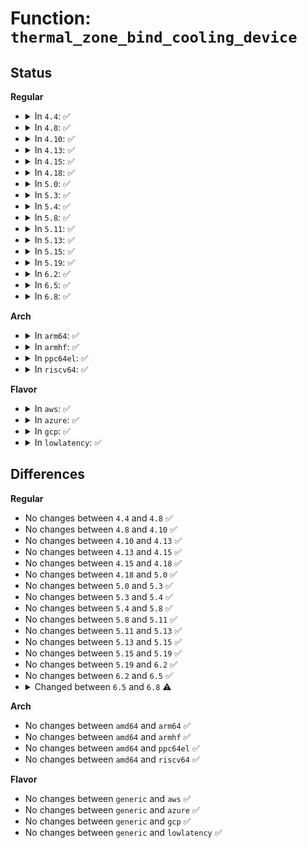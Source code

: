 # Function: <code>thermal_zone_bind_cooling_device</code>

## Status
<b>Regular</b>
<ul>
<li>
<details>
<summary>In <code>4.4</code>: ✅</summary>

```c
int thermal_zone_bind_cooling_device(struct thermal_zone_device *tz, int trip, struct thermal_cooling_device *cdev, long unsigned int upper, long unsigned int lower, unsigned int weight);
```

**Collision:** Unique Global

**Inline:** No

**Transformation:** False

**Instances:**

```
In drivers/thermal/thermal_core.c (ffffffff81686d20)
Location: drivers/thermal/thermal_core.c:1258
Inline: False
Direct callers:
  - drivers/acpi/thermal.c:acpi_thermal_cooling_device_cb
  - drivers/acpi/thermal.c:acpi_thermal_cooling_device_cb
  - drivers/acpi/thermal.c:acpi_thermal_cooling_device_cb
  - drivers/thermal/thermal_core.c:__bind
  - drivers/thermal/thermal_core.c:passive_store
```
**Symbols:**

```
ffffffff81686d20-ffffffff816871af: thermal_zone_bind_cooling_device (STB_GLOBAL)
```
</details>
</li>
<li>
<details>
<summary>In <code>4.8</code>: ✅</summary>

```c
int thermal_zone_bind_cooling_device(struct thermal_zone_device *tz, int trip, struct thermal_cooling_device *cdev, long unsigned int upper, long unsigned int lower, unsigned int weight);
```

**Collision:** Unique Global

**Inline:** No

**Transformation:** False

**Instances:**

```
In drivers/thermal/thermal_core.c (ffffffff816e79c0)
Location: drivers/thermal/thermal_core.c:1264
Inline: False
Direct callers:
  - drivers/acpi/thermal.c:acpi_thermal_cooling_device_cb
  - drivers/acpi/thermal.c:acpi_thermal_cooling_device_cb
  - drivers/acpi/thermal.c:acpi_thermal_cooling_device_cb
  - drivers/thermal/thermal_core.c:passive_store
  - drivers/thermal/thermal_core.c:__bind
```
**Symbols:**

```
ffffffff816e79c0-ffffffff816e7e63: thermal_zone_bind_cooling_device (STB_GLOBAL)
```
</details>
</li>
<li>
<details>
<summary>In <code>4.10</code>: ✅</summary>

```c
int thermal_zone_bind_cooling_device(struct thermal_zone_device *tz, int trip, struct thermal_cooling_device *cdev, long unsigned int upper, long unsigned int lower, unsigned int weight);
```

**Collision:** Unique Global

**Inline:** No

**Transformation:** False

**Instances:**

```
In drivers/thermal/thermal_core.c (ffffffff81716330)
Location: drivers/thermal/thermal_core.c:638
Inline: False
Direct callers:
  - drivers/acpi/thermal.c:acpi_thermal_cooling_device_cb
  - drivers/acpi/thermal.c:acpi_thermal_cooling_device_cb
  - drivers/acpi/thermal.c:acpi_thermal_cooling_device_cb
  - drivers/thermal/thermal_core.c:__bind
  - drivers/thermal/thermal_core.c:thermal_zone_device_rebind_exception
```
**Symbols:**

```
ffffffff81716330-ffffffff817167d3: thermal_zone_bind_cooling_device (STB_GLOBAL)
```
</details>
</li>
<li>
<details>
<summary>In <code>4.13</code>: ✅</summary>

```c
int thermal_zone_bind_cooling_device(struct thermal_zone_device *tz, int trip, struct thermal_cooling_device *cdev, long unsigned int upper, long unsigned int lower, unsigned int weight);
```

**Collision:** Unique Global

**Inline:** No

**Transformation:** False

**Instances:**

```
In drivers/thermal/thermal_core.c (ffffffff8172e100)
Location: drivers/thermal/thermal_core.c:674
Inline: False
Direct callers:
  - drivers/acpi/thermal.c:acpi_thermal_cooling_device_cb
  - drivers/acpi/thermal.c:acpi_thermal_cooling_device_cb
  - drivers/acpi/thermal.c:acpi_thermal_cooling_device_cb
  - drivers/thermal/thermal_core.c:__bind
  - drivers/thermal/thermal_core.c:thermal_zone_device_rebind_exception
```
**Symbols:**

```
ffffffff8172e100-ffffffff8172e54e: thermal_zone_bind_cooling_device (STB_GLOBAL)
```
</details>
</li>
<li>
<details>
<summary>In <code>4.15</code>: ✅</summary>

```c
int thermal_zone_bind_cooling_device(struct thermal_zone_device *tz, int trip, struct thermal_cooling_device *cdev, long unsigned int upper, long unsigned int lower, unsigned int weight);
```

**Collision:** Unique Global

**Inline:** No

**Transformation:** False

**Instances:**

```
In drivers/thermal/thermal_core.c (ffffffff8179f730)
Location: drivers/thermal/thermal_core.c:674
Inline: False
Direct callers:
  - drivers/acpi/thermal.c:acpi_thermal_cooling_device_cb
  - drivers/acpi/thermal.c:acpi_thermal_cooling_device_cb
  - drivers/acpi/thermal.c:acpi_thermal_cooling_device_cb
  - drivers/thermal/thermal_core.c:__bind
  - drivers/thermal/thermal_core.c:thermal_zone_device_rebind_exception
```
**Symbols:**

```
ffffffff8179f730-ffffffff8179fb84: thermal_zone_bind_cooling_device (STB_GLOBAL)
```
</details>
</li>
<li>
<details>
<summary>In <code>4.18</code>: ✅</summary>

```c
int thermal_zone_bind_cooling_device(struct thermal_zone_device *tz, int trip, struct thermal_cooling_device *cdev, long unsigned int upper, long unsigned int lower, unsigned int weight);
```

**Collision:** Unique Global

**Inline:** No

**Transformation:** False

**Instances:**

```
In drivers/thermal/thermal_core.c (ffffffff817e6d10)
Location: drivers/thermal/thermal_core.c:671
Inline: False
Direct callers:
  - drivers/acpi/thermal.c:acpi_thermal_cooling_device_cb
  - drivers/acpi/thermal.c:acpi_thermal_cooling_device_cb
  - drivers/acpi/thermal.c:acpi_thermal_cooling_device_cb
  - drivers/thermal/thermal_core.c:__bind
  - drivers/thermal/thermal_core.c:thermal_zone_device_rebind_exception
```
**Symbols:**

```
ffffffff817e6d10-ffffffff817e7145: thermal_zone_bind_cooling_device (STB_GLOBAL)
```
</details>
</li>
<li>
<details>
<summary>In <code>5.0</code>: ✅</summary>

```c
int thermal_zone_bind_cooling_device(struct thermal_zone_device *tz, int trip, struct thermal_cooling_device *cdev, long unsigned int upper, long unsigned int lower, unsigned int weight);
```

**Collision:** Unique Global

**Inline:** No

**Transformation:** False

**Instances:**

```
In drivers/thermal/thermal_core.c (ffffffff81811e30)
Location: drivers/thermal/thermal_core.c:675
Inline: False
Direct callers:
  - drivers/acpi/thermal.c:acpi_thermal_cooling_device_cb
  - drivers/acpi/thermal.c:acpi_thermal_cooling_device_cb
  - drivers/acpi/thermal.c:acpi_thermal_cooling_device_cb
  - drivers/thermal/thermal_core.c:__bind
  - drivers/thermal/thermal_core.c:thermal_zone_device_rebind_exception
```
**Symbols:**

```
ffffffff81811e30-ffffffff81812266: thermal_zone_bind_cooling_device (STB_GLOBAL)
```
</details>
</li>
<li>
<details>
<summary>In <code>5.3</code>: ✅</summary>

```c
int thermal_zone_bind_cooling_device(struct thermal_zone_device *tz, int trip, struct thermal_cooling_device *cdev, long unsigned int upper, long unsigned int lower, unsigned int weight);
```

**Collision:** Unique Global

**Inline:** No

**Transformation:** False

**Instances:**

```
In drivers/thermal/thermal_core.c (ffffffff81853e70)
Location: drivers/thermal/thermal_core.c:681
Inline: False
Direct callers:
  - drivers/acpi/thermal.c:acpi_thermal_cooling_device_cb
  - drivers/acpi/thermal.c:acpi_thermal_cooling_device_cb
  - drivers/acpi/thermal.c:acpi_thermal_cooling_device_cb
  - drivers/thermal/thermal_core.c:__bind
  - drivers/thermal/thermal_core.c:thermal_zone_device_rebind_exception
```
**Symbols:**

```
ffffffff81853e70-ffffffff818542b7: thermal_zone_bind_cooling_device (STB_GLOBAL)
```
</details>
</li>
<li>
<details>
<summary>In <code>5.4</code>: ✅</summary>

```c
int thermal_zone_bind_cooling_device(struct thermal_zone_device *tz, int trip, struct thermal_cooling_device *cdev, long unsigned int upper, long unsigned int lower, unsigned int weight);
```

**Collision:** Unique Global

**Inline:** No

**Transformation:** False

**Instances:**

```
In drivers/thermal/thermal_core.c (ffffffff818858d0)
Location: drivers/thermal/thermal_core.c:681
Inline: False
Direct callers:
  - drivers/acpi/thermal.c:acpi_thermal_cooling_device_cb
  - drivers/acpi/thermal.c:acpi_thermal_cooling_device_cb
  - drivers/acpi/thermal.c:acpi_thermal_cooling_device_cb
  - drivers/thermal/thermal_core.c:__bind
  - drivers/thermal/thermal_core.c:thermal_zone_device_rebind_exception
```
**Symbols:**

```
ffffffff818858d0-ffffffff81885d17: thermal_zone_bind_cooling_device (STB_GLOBAL)
```
</details>
</li>
<li>
<details>
<summary>In <code>5.8</code>: ✅</summary>

```c
int thermal_zone_bind_cooling_device(struct thermal_zone_device *tz, int trip, struct thermal_cooling_device *cdev, long unsigned int upper, long unsigned int lower, unsigned int weight);
```

**Collision:** Unique Global

**Inline:** No

**Transformation:** False

**Instances:**

```
In drivers/thermal/thermal_core.c (ffffffff81954b20)
Location: drivers/thermal/thermal_core.c:669
Inline: False
Direct callers:
  - drivers/acpi/thermal.c:acpi_thermal_cooling_device_cb
  - drivers/acpi/thermal.c:acpi_thermal_cooling_device_cb
  - drivers/acpi/thermal.c:acpi_thermal_cooling_device_cb
  - drivers/thermal/thermal_core.c:__bind
  - drivers/thermal/thermal_core.c:thermal_zone_device_rebind_exception
```
**Symbols:**

```
ffffffff81954b20-ffffffff81954f67: thermal_zone_bind_cooling_device (STB_GLOBAL)
```
</details>
</li>
<li>
<details>
<summary>In <code>5.11</code>: ✅</summary>

```c
int thermal_zone_bind_cooling_device(struct thermal_zone_device *tz, int trip, struct thermal_cooling_device *cdev, long unsigned int upper, long unsigned int lower, unsigned int weight);
```

**Collision:** Unique Global

**Inline:** No

**Transformation:** False

**Instances:**

```
In drivers/thermal/thermal_core.c (ffffffff819597a0)
Location: drivers/thermal/thermal_core.c:737
Inline: False
Direct callers:
  - drivers/acpi/thermal.c:acpi_thermal_cooling_device_cb
  - drivers/acpi/thermal.c:acpi_thermal_cooling_device_cb
  - drivers/acpi/thermal.c:acpi_thermal_cooling_device_cb
  - drivers/thermal/thermal_core.c:__bind
  - drivers/thermal/thermal_core.c:thermal_zone_device_rebind_exception
```
**Symbols:**

```
ffffffff819597a0-ffffffff81959be7: thermal_zone_bind_cooling_device (STB_GLOBAL)
```
</details>
</li>
<li>
<details>
<summary>In <code>5.13</code>: ✅</summary>

```c
int thermal_zone_bind_cooling_device(struct thermal_zone_device *tz, int trip, struct thermal_cooling_device *cdev, long unsigned int upper, long unsigned int lower, unsigned int weight);
```

**Collision:** Unique Global

**Inline:** No

**Transformation:** False

**Instances:**

```
In drivers/thermal/thermal_core.c (ffffffff8193d3c0)
Location: drivers/thermal/thermal_core.c:671
Inline: False
Direct callers:
  - drivers/acpi/thermal.c:acpi_thermal_cooling_device_cb
  - drivers/acpi/thermal.c:acpi_thermal_cooling_device_cb
  - drivers/thermal/thermal_core.c:__bind
```
**Symbols:**

```
ffffffff8193d3c0-ffffffff8193d810: thermal_zone_bind_cooling_device (STB_GLOBAL)
```
</details>
</li>
<li>
<details>
<summary>In <code>5.15</code>: ✅</summary>

```c
int thermal_zone_bind_cooling_device(struct thermal_zone_device *tz, int trip, struct thermal_cooling_device *cdev, long unsigned int upper, long unsigned int lower, unsigned int weight);
```

**Collision:** Unique Global

**Inline:** No

**Transformation:** False

**Instances:**

```
In drivers/thermal/thermal_core.c (ffffffff819e1c70)
Location: drivers/thermal/thermal_core.c:618
Inline: False
Direct callers:
  - drivers/acpi/thermal.c:acpi_thermal_cooling_device_cb
  - drivers/acpi/thermal.c:acpi_thermal_cooling_device_cb
  - drivers/thermal/thermal_core.c:__bind
```
**Symbols:**

```
ffffffff819e1c70-ffffffff819e20c0: thermal_zone_bind_cooling_device (STB_GLOBAL)
```
</details>
</li>
<li>
<details>
<summary>In <code>5.19</code>: ✅</summary>

```c
int thermal_zone_bind_cooling_device(struct thermal_zone_device *tz, int trip, struct thermal_cooling_device *cdev, long unsigned int upper, long unsigned int lower, unsigned int weight);
```

**Collision:** Unique Global

**Inline:** No

**Transformation:** False

**Instances:**

```
In drivers/thermal/thermal_core.c (ffffffff81b473a0)
Location: drivers/thermal/thermal_core.c:620
Inline: False
Direct callers:
  - drivers/acpi/thermal.c:acpi_thermal_cooling_device_cb
  - drivers/acpi/thermal.c:acpi_thermal_cooling_device_cb
  - drivers/thermal/thermal_core.c:__bind
```
**Symbols:**

```
ffffffff81b473a0-ffffffff81b477d7: thermal_zone_bind_cooling_device (STB_GLOBAL)
```
</details>
</li>
<li>
<details>
<summary>In <code>6.2</code>: ✅</summary>

```c
int thermal_zone_bind_cooling_device(struct thermal_zone_device *tz, int trip, struct thermal_cooling_device *cdev, long unsigned int upper, long unsigned int lower, unsigned int weight);
```

**Collision:** Unique Global

**Inline:** No

**Transformation:** False

**Instances:**

```
In drivers/thermal/thermal_core.c (ffffffff81cdeaa0)
Location: drivers/thermal/thermal_core.c:611
Inline: False
Direct callers:
  - drivers/acpi/thermal.c:acpi_thermal_cooling_device_cb
  - drivers/acpi/thermal.c:acpi_thermal_cooling_device_cb
  - drivers/thermal/thermal_core.c:__bind
```
**Symbols:**

```
ffffffff81cdeaa0-ffffffff81cdee6c: thermal_zone_bind_cooling_device (STB_GLOBAL)
```
</details>
</li>
<li>
<details>
<summary>In <code>6.5</code>: ✅</summary>

```c
int thermal_zone_bind_cooling_device(struct thermal_zone_device *tz, int trip, struct thermal_cooling_device *cdev, long unsigned int upper, long unsigned int lower, unsigned int weight);
```

**Collision:** Unique Global

**Inline:** No

**Transformation:** False

**Instances:**

```
In drivers/thermal/thermal_core.c (ffffffff81d46f60)
Location: drivers/thermal/thermal_core.c:606
Inline: False
Direct callers:
  - drivers/acpi/thermal.c:acpi_thermal_cooling_device_cb
  - drivers/acpi/thermal.c:acpi_thermal_cooling_device_cb
```
**Symbols:**

```
ffffffff81d46f60-ffffffff81d4734d: thermal_zone_bind_cooling_device (STB_GLOBAL)
```
</details>
</li>
<li>
<details>
<summary>In <code>6.8</code>: ✅</summary>

```c
int thermal_zone_bind_cooling_device(struct thermal_zone_device *tz, int trip_index, struct thermal_cooling_device *cdev, long unsigned int upper, long unsigned int lower, unsigned int weight);
```

**Collision:** Unique Global

**Inline:** No

**Transformation:** False

**Instances:**

```
In drivers/thermal/thermal_core.c (ffffffff81dffdf0)
Location: drivers/thermal/thermal_core.c:761
Inline: False
```
**Symbols:**

```
ffffffff81dffdf0-ffffffff81dffe48: thermal_zone_bind_cooling_device (STB_GLOBAL)
```
</details>
</li>
</ul>
<b>Arch</b>
<ul>
<li>
<details>
<summary>In <code>arm64</code>: ✅</summary>

```c
int thermal_zone_bind_cooling_device(struct thermal_zone_device *tz, int trip, struct thermal_cooling_device *cdev, long unsigned int upper, long unsigned int lower, unsigned int weight);
```

**Collision:** Unique Global

**Inline:** No

**Transformation:** False

**Instances:**

```
In drivers/thermal/thermal_core.c (ffff800010ad29d8)
Location: drivers/thermal/thermal_core.c:681
Inline: False
Direct callers:
  - drivers/acpi/thermal.c:acpi_thermal_cooling_device_cb
  - drivers/acpi/thermal.c:acpi_thermal_cooling_device_cb
  - drivers/acpi/thermal.c:acpi_thermal_cooling_device_cb
  - drivers/thermal/thermal_core.c:__bind
  - drivers/thermal/thermal_core.c:thermal_zone_device_rebind_exception
  - drivers/thermal/of-thermal.c:of_thermal_bind
```
**Symbols:**

```
ffff800010ad29d8-ffff800010ad2db0: thermal_zone_bind_cooling_device (STB_GLOBAL)
```
</details>
</li>
<li>
<details>
<summary>In <code>armhf</code>: ✅</summary>

```c
int thermal_zone_bind_cooling_device(struct thermal_zone_device *tz, int trip, struct thermal_cooling_device *cdev, long unsigned int upper, long unsigned int lower, unsigned int weight);
```

**Collision:** Unique Global

**Inline:** No

**Transformation:** False

**Instances:**

```
In drivers/thermal/thermal_core.c (c0bb3264)
Location: drivers/thermal/thermal_core.c:681
Inline: False
Direct callers:
  - drivers/thermal/thermal_core.c:__bind
  - drivers/thermal/thermal_core.c:thermal_zone_device_rebind_exception
  - drivers/thermal/of-thermal.c:of_thermal_bind
```
**Symbols:**

```
c0bb3264-c0bb3644: thermal_zone_bind_cooling_device (STB_GLOBAL)
```
</details>
</li>
<li>
<details>
<summary>In <code>ppc64el</code>: ✅</summary>

```c
int thermal_zone_bind_cooling_device(struct thermal_zone_device *tz, int trip, struct thermal_cooling_device *cdev, long unsigned int upper, long unsigned int lower, unsigned int weight);
```

**Collision:** Unique Global

**Inline:** No

**Transformation:** False

**Instances:**

```
In drivers/thermal/thermal_core.c (c000000000bba420)
Location: drivers/thermal/thermal_core.c:681
Inline: False
Direct callers:
  - drivers/thermal/thermal_core.c:__bind
  - drivers/thermal/thermal_core.c:thermal_zone_device_rebind_exception
  - drivers/thermal/of-thermal.c:of_thermal_bind
```
**Symbols:**

```
c000000000bba420-c000000000bba9b4: thermal_zone_bind_cooling_device (STB_GLOBAL)
```
</details>
</li>
<li>
<details>
<summary>In <code>riscv64</code>: ✅</summary>

```c
int thermal_zone_bind_cooling_device(struct thermal_zone_device *tz, int trip, struct thermal_cooling_device *cdev, long unsigned int upper, long unsigned int lower, unsigned int weight);
```

**Collision:** Unique Global

**Inline:** No

**Transformation:** False

**Instances:**

```
In drivers/thermal/thermal_core.c (ffffffe0006cf0ea)
Location: drivers/thermal/thermal_core.c:681
Inline: False
Direct callers:
  - drivers/thermal/thermal_core.c:__bind
  - drivers/thermal/thermal_core.c:thermal_zone_device_rebind_exception
  - drivers/thermal/of-thermal.c:of_thermal_bind
```
**Symbols:**

```
ffffffe0006cf0ea-ffffffe0006cf414: thermal_zone_bind_cooling_device (STB_GLOBAL)
```
</details>
</li>
</ul>
<b>Flavor</b>
<ul>
<li>
<details>
<summary>In <code>aws</code>: ✅</summary>

```c
int thermal_zone_bind_cooling_device(struct thermal_zone_device *tz, int trip, struct thermal_cooling_device *cdev, long unsigned int upper, long unsigned int lower, unsigned int weight);
```

**Collision:** Unique Global

**Inline:** No

**Transformation:** False

**Instances:**

```
In drivers/thermal/thermal_core.c (ffffffff8182b750)
Location: drivers/thermal/thermal_core.c:681
Inline: False
Direct callers:
  - drivers/thermal/thermal_core.c:__bind
  - drivers/thermal/thermal_core.c:thermal_zone_device_rebind_exception
```
**Symbols:**

```
ffffffff8182b750-ffffffff8182bb97: thermal_zone_bind_cooling_device (STB_GLOBAL)
```
</details>
</li>
<li>
<details>
<summary>In <code>azure</code>: ✅</summary>

```c
int thermal_zone_bind_cooling_device(struct thermal_zone_device *tz, int trip, struct thermal_cooling_device *cdev, long unsigned int upper, long unsigned int lower, unsigned int weight);
```

**Collision:** Unique Global

**Inline:** No

**Transformation:** False

**Instances:**

```
In drivers/thermal/thermal_core.c (ffffffff817f2de0)
Location: drivers/thermal/thermal_core.c:681
Inline: False
Direct callers:
  - drivers/thermal/thermal_core.c:__bind
  - drivers/thermal/thermal_core.c:thermal_zone_device_rebind_exception
```
**Symbols:**

```
ffffffff817f2de0-ffffffff817f3227: thermal_zone_bind_cooling_device (STB_GLOBAL)
```
</details>
</li>
<li>
<details>
<summary>In <code>gcp</code>: ✅</summary>

```c
int thermal_zone_bind_cooling_device(struct thermal_zone_device *tz, int trip, struct thermal_cooling_device *cdev, long unsigned int upper, long unsigned int lower, unsigned int weight);
```

**Collision:** Unique Global

**Inline:** No

**Transformation:** False

**Instances:**

```
In drivers/thermal/thermal_core.c (ffffffff8187ad80)
Location: drivers/thermal/thermal_core.c:681
Inline: False
Direct callers:
  - drivers/acpi/thermal.c:acpi_thermal_cooling_device_cb
  - drivers/acpi/thermal.c:acpi_thermal_cooling_device_cb
  - drivers/acpi/thermal.c:acpi_thermal_cooling_device_cb
  - drivers/thermal/thermal_core.c:__bind
  - drivers/thermal/thermal_core.c:thermal_zone_device_rebind_exception
```
**Symbols:**

```
ffffffff8187ad80-ffffffff8187b1c7: thermal_zone_bind_cooling_device (STB_GLOBAL)
```
</details>
</li>
<li>
<details>
<summary>In <code>lowlatency</code>: ✅</summary>

```c
int thermal_zone_bind_cooling_device(struct thermal_zone_device *tz, int trip, struct thermal_cooling_device *cdev, long unsigned int upper, long unsigned int lower, unsigned int weight);
```

**Collision:** Unique Global

**Inline:** No

**Transformation:** False

**Instances:**

```
In drivers/thermal/thermal_core.c (ffffffff81896780)
Location: drivers/thermal/thermal_core.c:681
Inline: False
Direct callers:
  - drivers/acpi/thermal.c:acpi_thermal_cooling_device_cb
  - drivers/acpi/thermal.c:acpi_thermal_cooling_device_cb
  - drivers/acpi/thermal.c:acpi_thermal_cooling_device_cb
  - drivers/thermal/thermal_core.c:__bind
  - drivers/thermal/thermal_core.c:thermal_zone_device_rebind_exception
```
**Symbols:**

```
ffffffff81896780-ffffffff81896bc7: thermal_zone_bind_cooling_device (STB_GLOBAL)
```
</details>
</li>
</ul>

## Differences
<b>Regular</b>
<ul>
<li>
No changes between <code>4.4</code> and <code>4.8</code> ✅
</li>
<li>
No changes between <code>4.8</code> and <code>4.10</code> ✅
</li>
<li>
No changes between <code>4.10</code> and <code>4.13</code> ✅
</li>
<li>
No changes between <code>4.13</code> and <code>4.15</code> ✅
</li>
<li>
No changes between <code>4.15</code> and <code>4.18</code> ✅
</li>
<li>
No changes between <code>4.18</code> and <code>5.0</code> ✅
</li>
<li>
No changes between <code>5.0</code> and <code>5.3</code> ✅
</li>
<li>
No changes between <code>5.3</code> and <code>5.4</code> ✅
</li>
<li>
No changes between <code>5.4</code> and <code>5.8</code> ✅
</li>
<li>
No changes between <code>5.8</code> and <code>5.11</code> ✅
</li>
<li>
No changes between <code>5.11</code> and <code>5.13</code> ✅
</li>
<li>
No changes between <code>5.13</code> and <code>5.15</code> ✅
</li>
<li>
No changes between <code>5.15</code> and <code>5.19</code> ✅
</li>
<li>
No changes between <code>5.19</code> and <code>6.2</code> ✅
</li>
<li>
No changes between <code>6.2</code> and <code>6.5</code> ✅
</li>
<li>
<details>
<summary>Changed between <code>6.5</code> and <code>6.8</code> ⚠️</summary>
<ul>
<li>
<b>Param added. </b>
<code>int trip_index</code>
</li>
<li>
<b>Param removed. </b>
<code>int trip</code>
</li>
</ul>
</details>
</li>
</ul>
<b>Arch</b>
<ul>
<li>
No changes between <code>amd64</code> and <code>arm64</code> ✅
</li>
<li>
No changes between <code>amd64</code> and <code>armhf</code> ✅
</li>
<li>
No changes between <code>amd64</code> and <code>ppc64el</code> ✅
</li>
<li>
No changes between <code>amd64</code> and <code>riscv64</code> ✅
</li>
</ul>
<b>Flavor</b>
<ul>
<li>
No changes between <code>generic</code> and <code>aws</code> ✅
</li>
<li>
No changes between <code>generic</code> and <code>azure</code> ✅
</li>
<li>
No changes between <code>generic</code> and <code>gcp</code> ✅
</li>
<li>
No changes between <code>generic</code> and <code>lowlatency</code> ✅
</li>
</ul>
